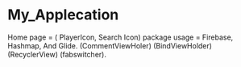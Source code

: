 # My_Applecation
Home page = ( PlayerIcon, Search Icon)
package usage = Firebase, Hashmap, And Glide. (CommentViewHoler) (BindViewHolder) (RecyclerView) (fabswitcher).





